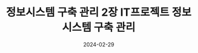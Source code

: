 ---
title: "정보시스템 구축 관리 2장 IT프로젝트 정보 시스템 구축 관리"
excerpt: "IT프로젝트 정보 시스템 구축 관리"

wirter: Myeongwoo Yoon
categories:
  - 정보처리기사
tags:
  - 정보처리기사

toc: true
toc_sticky: true
 
date: 2024-02-29
last_modified_at: 2024-02-29
---